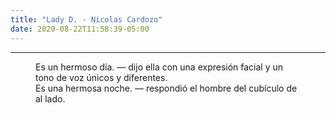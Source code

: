 ```yaml
---
title: "Lady D. - Nicolas Cardozo"
date: 2020-08-22T11:58:39-05:00
---
```

<hr>


<figure class="cuento">

Es un hermoso día. &mdash; dijo ella con una expresión facial y un tono de voz únicos y diferentes.<br>
Es una hermosa noche. &mdash; respondió el hombre del cubículo de al lado.

</figure>

